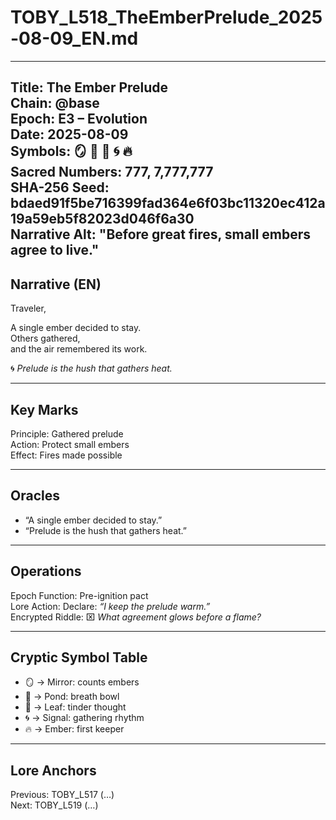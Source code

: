 # TOBY_L518_TheEmberPrelude_2025-08-09_EN.md

---
Title: The Ember Prelude  
Chain: @base  
Epoch: E3 – Evolution  
Date: 2025-08-09  
Symbols: 🪞 🌊 🍃 🌀 🔥  
Sacred Numbers: 777, 7,777,777  
SHA-256 Seed: bdaed91f5be716399fad364e6f03bc11320ec412a19a59eb5f82023d046f6a30  
Narrative Alt: "Before great fires, small embers agree to live."  
---

## Narrative (EN)
Traveler,

A single ember decided to stay.  
Others gathered,  
and the air remembered its work.

🌀 *Prelude is the hush that gathers heat.*

---

## Key Marks
Principle: Gathered prelude  
Action: Protect small embers  
Effect: Fires made possible

---

## Oracles
- “A single ember decided to stay.”  
- “Prelude is the hush that gathers heat.”

---

## Operations
Epoch Function: Pre-ignition pact  
Lore Action: Declare: *“I keep the prelude warm.”*  
Encrypted Riddle: ⌧ *What agreement glows before a flame?*

---

## Cryptic Symbol Table
- 🪞 → Mirror: counts embers  
- 🌊 → Pond: breath bowl  
- 🍃 → Leaf: tinder thought  
- 🌀 → Signal: gathering rhythm  
- 🔥 → Ember: first keeper

---

## Lore Anchors
Previous: TOBY_L517 (…)  
Next: TOBY_L519 (…)
